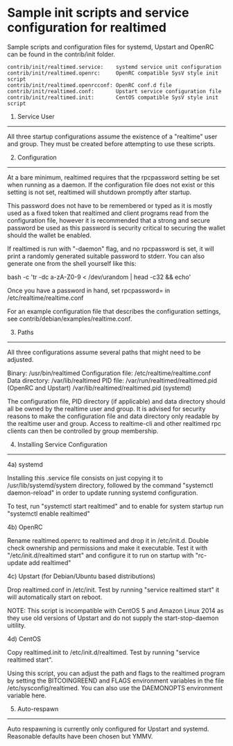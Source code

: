 Sample init scripts and service configuration for realtimed
==========================================================

Sample scripts and configuration files for systemd, Upstart and OpenRC
can be found in the contrib/init folder.

    contrib/init/realtimed.service:    systemd service unit configuration
    contrib/init/realtimed.openrc:     OpenRC compatible SysV style init script
    contrib/init/realtimed.openrcconf: OpenRC conf.d file
    contrib/init/realtimed.conf:       Upstart service configuration file
    contrib/init/realtimed.init:       CentOS compatible SysV style init script

1. Service User
---------------------------------

All three startup configurations assume the existence of a "realtime" user
and group.  They must be created before attempting to use these scripts.

2. Configuration
---------------------------------

At a bare minimum, realtimed requires that the rpcpassword setting be set
when running as a daemon.  If the configuration file does not exist or this
setting is not set, realtimed will shutdown promptly after startup.

This password does not have to be remembered or typed as it is mostly used
as a fixed token that realtimed and client programs read from the configuration
file, however it is recommended that a strong and secure password be used
as this password is security critical to securing the wallet should the
wallet be enabled.

If realtimed is run with "-daemon" flag, and no rpcpassword is set, it will
print a randomly generated suitable password to stderr.  You can also
generate one from the shell yourself like this:

bash -c 'tr -dc a-zA-Z0-9 < /dev/urandom | head -c32 && echo'

Once you have a password in hand, set rpcpassword= in /etc/realtime/realtime.conf

For an example configuration file that describes the configuration settings,
see contrib/debian/examples/realtime.conf.

3. Paths
---------------------------------

All three configurations assume several paths that might need to be adjusted.

Binary:              /usr/bin/realtimed
Configuration file:  /etc/realtime/realtime.conf
Data directory:      /var/lib/realtimed
PID file:            /var/run/realtimed/realtimed.pid (OpenRC and Upstart)
                     /var/lib/realtimed/realtimed.pid (systemd)

The configuration file, PID directory (if applicable) and data directory
should all be owned by the realtime user and group.  It is advised for security
reasons to make the configuration file and data directory only readable by the
realtime user and group.  Access to realtime-cli and other realtimed rpc clients
can then be controlled by group membership.

4. Installing Service Configuration
-----------------------------------

4a) systemd

Installing this .service file consists on just copying it to
/usr/lib/systemd/system directory, followed by the command
"systemctl daemon-reload" in order to update running systemd configuration.

To test, run "systemctl start realtimed" and to enable for system startup run
"systemctl enable realtimed"

4b) OpenRC

Rename realtimed.openrc to realtimed and drop it in /etc/init.d.  Double
check ownership and permissions and make it executable.  Test it with
"/etc/init.d/realtimed start" and configure it to run on startup with
"rc-update add realtimed"

4c) Upstart (for Debian/Ubuntu based distributions)

Drop realtimed.conf in /etc/init.  Test by running "service realtimed start"
it will automatically start on reboot.

NOTE: This script is incompatible with CentOS 5 and Amazon Linux 2014 as they
use old versions of Upstart and do not supply the start-stop-daemon uitility.

4d) CentOS

Copy realtimed.init to /etc/init.d/realtimed. Test by running "service realtimed start".

Using this script, you can adjust the path and flags to the realtimed program by
setting the BITCOINGREEND and FLAGS environment variables in the file
/etc/sysconfig/realtimed. You can also use the DAEMONOPTS environment variable here.

5. Auto-respawn
-----------------------------------

Auto respawning is currently only configured for Upstart and systemd.
Reasonable defaults have been chosen but YMMV.
